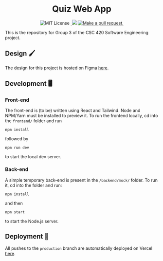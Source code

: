 <h1 align=center>Quiz Web App</h1>

<p align="center"> 
   <img src="https://img.shields.io/badge/license-MIT-blue" alt="MIT License" /> 
   <a aria-label="last commit" href="https://github.com/adebola-io/quiz-app/commits/main"> 
      <img alt="" src="https://img.shields.io/github/last-commit/adebola-io/quiz-app.svg"> 
   </a>
   <a href="https://GitHub.com/adebola-io/quiz-app"><img src="https://img.shields.io/badge/contributors-4-ee8449"/></a>
   <a href="http://makeapullrequest.com"><img src="https://img.shields.io/badge/PR(s)-welcome-brightgreen.svg?style=flat-square" alt="Make a pull request."></a>
 </p>

This is the repository for Group 3 of the CSC 420 Software Engineering project.

## Design 🖌

The design for this project is hosted on Figma [here](https://www.figma.com/file/AUoDWCLv80ZajCBgePszki/CSC-420---Project?type=design&node-id=0%3A1&mode=design&t=dHfWTuMj0kdoQkOx-1).

## Development 🖥

### Front-end

The front-end is (to be) written using React and Tailwind. Node and NPM/Yarn must be installed to preview it. To run the frontend locally, cd into the `frontend/` folder and run

```shell
npm install
```

followed by

```shell
npm run dev
```

to start the local dev server.

### Back-end

A simple temporary back-end is present in the `/backend/mock/` folder. To run it, cd into the folder and run:

```
npm install
```

and then

```shell
npm start
```

to start the Node.js server.

## Deployment 🚀

All pushes to the `production` branch are automatically deployed on Vercel [here](http://csc420quiz.vercel.app).
